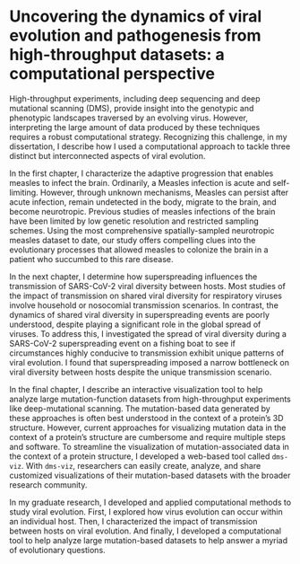 # Uncovering the dynamics of viral evolution and pathogenesis from high-throughput datasets: a computational perspective

High-throughput experiments, including deep sequencing and deep mutational scanning (DMS), provide insight into the genotypic and phenotypic landscapes traversed by an evolving virus. However, interpreting the large amount of data produced by these techniques requires a robust computational strategy. Recognizing this challenge, in my dissertation, I describe how I used a computational approach to tackle three distinct but interconnected aspects of viral evolution.

In the first chapter, I characterize the adaptive progression that enables measles to infect the brain. Ordinarily, a Measles infection is acute and self-limiting. However, through unknown mechanisms, Measles can persist after acute infection, remain undetected in the body, migrate to the brain, and become neurotropic. Previous studies of measles infections of the brain have been limited by low genetic resolution and restricted sampling schemes. Using the most comprehensive spatially-sampled neurotropic measles dataset to date, our study offers compelling clues into the evolutionary processes that allowed measles to colonize the brain in a patient who succumbed to this rare disease.

In the next chapter, I determine how superspreading influences the transmission of SARS-CoV-2 viral diversity between hosts. Most studies of the impact of transmission on shared viral diversity for respiratory viruses involve household or nosocomial transmission scenarios. In contrast, the dynamics of shared viral diversity in superspreading events are poorly understood, despite playing a significant role in the global spread of viruses. To address this, I investigated the spread of viral diversity during a SARS-CoV-2 superspreading event on a fishing boat to see if circumstances highly conducive to transmission exhibit unique patterns of viral evolution. I found that superspreading imposed a narrow bottleneck on viral diversity between hosts despite the unique transmission scenario.

In the final chapter, I describe an interactive visualization tool to help analyze large mutation-function datasets from high-throughput experiments like deep-mutational scanning. The mutation-based data generated by these approaches is often best understood in the context of a protein’s 3D structure. However, current approaches for visualizing mutation data in the context of a protein’s structure are cumbersome and require multiple steps and software. To streamline the visualization of mutation-associated data in the context of a protein structure, I developed a web-based tool called `dms-viz`. With `dms-viz`, researchers can easily create, analyze, and share customized visualizations of their mutation-based datasets with the broader research community.

In my graduate research, I developed and applied computational methods to study viral evolution. First, I explored how virus evolution can occur within an individual host. Then, I characterized the impact of transmission between hosts on viral evolution. And finally, I developed a computational tool to help analyze large mutation-based datasets to help answer a myriad of evolutionary questions.
